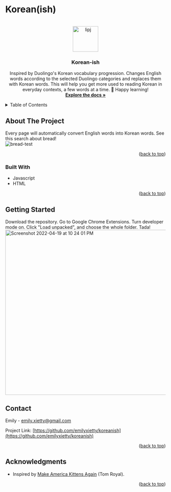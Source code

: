 # Korean(ish)

<div id="top"></div>

<!-- PROJECT LOGO -->
<br />
<div align="center">
  <a href="https://github.com/emilyxietty/koreanish">
    <img width="80" height="80" alt="lipj" src="https://user-images.githubusercontent.com/40601891/164135828-eb53c3fa-6895-4876-b3b8-1aee076d65c5.png">

  </a>


<h3 align="center">Korean-ish</h3>

  <p align="center">
    Inspired by Duolingo's Korean vocabulary progression. Changes English words according to the selected Duolingo categories and replaces them with Korean words. This will help you get more used to reading Korean in everyday contexts, a few words at a time. 🤠 Happy learning!
    <br />
    <a href="https://github.com/emilyxietty/koreanish"><strong>Explore the docs »</strong></a>
    <br />
  </p>
</div>


<!-- TABLE OF CONTENTS -->
<details>
  <summary>Table of Contents</summary>
  <ol>
    <li>
      <a href="#about-the-project">About The Project</a>
      <ul>
        <li><a href="#built-with">Built With</a></li>
      </ul>
    </li>
    <li><a href="#contact">Contact</a></li>
    <li><a href="#acknowledgments">Acknowledgments</a></li>
  </ol>
</details>




<!-- ABOUT THE PROJECT -->
## About The Project
Every page will automatically convert English words into Korean words. See this search about bread!
<br>
![bread-test](https://user-images.githubusercontent.com/40601891/164136041-cef02228-5cd6-4fea-9ae9-5fb561c8134d.gif)

<p align="right">(<a href="#top">back to top</a>)</p>


### Built With

* Javascript
* HTML

<p align="right">(<a href="#top">back to top</a>)</p>


<!-- GETTING STARTED -->
## Getting Started

Download the repository. Go to Google Chrome Extensions. Turn developer mode on. Click "Load unpacked", and choose the whole folder. Tada!
<br>
<img width="518" alt="Screenshot 2022-04-19 at 10 24 01 PM" src="https://user-images.githubusercontent.com/40601891/164134633-e62487e4-3467-4b5b-b5f7-cafaee25a605.png">

<!-- CONTACT -->
## Contact

Emily - emily.xietty@gmail.com

Project Link: [https://github.com/emilyxietty/koreanish](https://github.com/emilyxietty/koreanish)

<p align="right">(<a href="#top">back to top</a>)</p>



<!-- ACKNOWLEDGMENTS -->
## Acknowledgments

* Inspired by [Make America Kittens Again](https://github.com/tomroyal/Make-America-Kittens-Again) (Tom Royal).

<p align="right">(<a href="#top">back to top</a>)</p>
